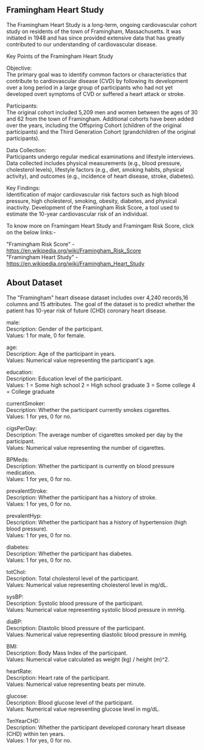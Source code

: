 ## Framingham Heart Study
The Framingham Heart Study is a long-term, ongoing cardiovascular cohort study on residents of the town of Framingham, Massachusetts. It was initiated in 1948 and has since provided extensive data that has greatly contributed to our understanding of cardiovascular disease.

Key Points of the Framingham Heart Study     

Objective:                          
The primary goal was to identify common factors or characteristics that contribute to cardiovascular disease (CVD) by following its development over a long period in a large group of participants who had not yet developed overt symptoms of CVD or suffered a heart attack or stroke.

Participants:                                    
The original cohort included 5,209 men and women between the ages of 30 and 62 from the town of Framingham.
Additional cohorts have been added over the years, including the Offspring Cohort (children of the original participants) and the Third Generation Cohort (grandchildren of the original participants).

Data Collection:                                 
Participants undergo regular medical examinations and lifestyle interviews.
Data collected includes physical measurements (e.g., blood pressure, cholesterol levels), lifestyle factors (e.g., diet, smoking habits, physical activity), and outcomes (e.g., incidence of heart disease, stroke, diabetes).

Key Findings:                                 
Identification of major cardiovascular risk factors such as high blood pressure, high cholesterol, smoking, obesity, diabetes, and physical inactivity.
Development of the Framingham Risk Score, a tool used to estimate the 10-year cardiovascular risk of an individual.

To know more on Framingam Heart Study and Framingam Risk Score, click on the below links:-

"Framingham Risk Score"  - <https://en.wikipedia.org/wiki/Framingham_Risk_Score>                            
"Framingham Heart Study" - <https://en.wikipedia.org/wiki/Framingham_Heart_Study>


## About Dataset
The "Framingham" heart disease dataset includes over 4,240 records,16 columns and 15 attributes. The goal of the dataset is to predict whether the patient has 10-year risk of future (CHD) coronary heart disease.

male:             
Description: Gender of the participant.           
Values: 1 for male, 0 for female.           

age:               
Description: Age of the participant in years.                 
Values: Numerical value representing the participant's age.                    

education:                  
Description: Education level of the participant.                 
Values:
1 = Some high school
2 = High school graduate
3 = Some college
4 = College graduate                

currentSmoker:                 
Description: Whether the participant currently smokes cigarettes.                
Values: 1 for yes, 0 for no.               

cigsPerDay:                 
Description: The average number of cigarettes smoked per day by the participant.             
Values: Numerical value representing the number of cigarettes.                    

BPMeds:                 
Description: Whether the participant is currently on blood pressure medication.                        
Values: 1 for yes, 0 for no.                   

prevalentStroke:                    
Description: Whether the participant has a history of stroke.                         
Values: 1 for yes, 0 for no.                      

prevalentHyp:                     
Description: Whether the participant has a history of hypertension (high blood pressure).                       
Values: 1 for yes, 0 for no.                        

diabetes:                       
Description: Whether the participant has diabetes.                          
Values: 1 for yes, 0 for no.                      

totChol:                      
Description: Total cholesterol level of the participant.                 
Values: Numerical value representing cholesterol level in mg/dL.                    

sysBP:                      
Description: Systolic blood pressure of the participant.                     
Values: Numerical value representing systolic blood pressure in mmHg.                      

diaBP:                         
Description: Diastolic blood pressure of the participant.                         
Values: Numerical value representing diastolic blood pressure in mmHg.                            

BMI:                          
Description: Body Mass Index of the participant.                              
Values: Numerical value calculated as weight (kg) / height (m)^2.                                      

heartRate:                              
Description: Heart rate of the participant.                        
Values: Numerical value representing beats per minute.                       

glucose:                            
Description: Blood glucose level of the participant.                                    
Values: Numerical value representing glucose level in mg/dL.                                 

TenYearCHD:                             
Description: Whether the participant developed coronary heart disease (CHD) within ten years.                                       
Values: 1 for yes, 0 for no.
